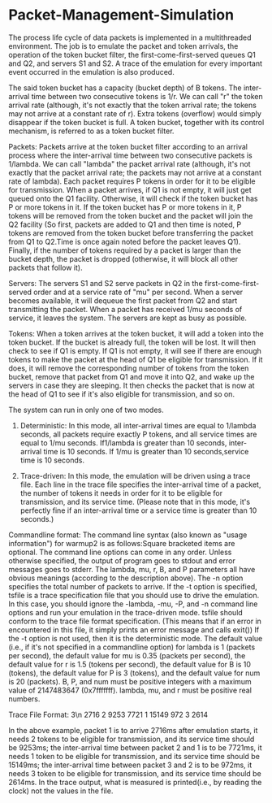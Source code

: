 # Packet-Management-Simulation

The process life cycle of data packets is implemented in a multithreaded environment. 
The  job is to emulate the packet and token arrivals, the operation of the token bucket filter, the first-come-first-served queues Q1 and Q2, and servers S1 and S2. A trace of the emulation for every important event occurred in the emulation is also produced.

The said token bucket has a capacity (bucket depth) of B tokens. The inter-arrival time between two consecutive tokens is 1/r. We can call "r" the token arrival rate (although, it's not exactly that the token arrival rate; the tokens may not arrive at a constant rate of r). Extra tokens (overflow) would simply disappear if the token bucket is full. A token bucket, together with its control mechanism, is referred to as a token bucket filter.

Packets:
Packets arrive at the token bucket filter according to an arrival process where the inter-arrival time between two consecutive packets is 1/lambda. We can call "lambda" the packet arrival rate (although, it's not exactly that the packet arrival rate; the packets may not arrive at a constant rate of lambda). Each packet requires P tokens in order for it to be eligible for transmission. When a packet arrives, if Q1 is not empty, it will just get queued onto the Q1 facility. Otherwise, it will check if the token bucket has P or more tokens in it. If the token bucket has P or more tokens in it, P tokens will be removed from the token bucket and the packet will join the Q2 facility (So first, packets are added to Q1 and then time is noted,  P tokens are removed from the token bucket before transferring the packet from Q1 to Q2.Time is once again noted before the packet leaves Q1). Finally, if the number of tokens required by a packet is larger than the bucket depth, the packet is dropped (otherwise, it will block all other packets that follow it).


Servers:
The servers S1 and S2 serve packets in Q2 in the first-come-first-served order and at a service rate of "mu" per second. When a server becomes available, it will dequeue the first packet from Q2 and start transmitting the packet. When a packet has received 1/mu seconds of service, it leaves the system. The servers are kept as busy as possible.


Tokens:
When a token arrives at the token bucket, it will add a token into the token bucket. If the bucket is already full, the token will be lost. It will then check to see if Q1 is empty. If Q1 is not empty, it will see if there are enough tokens to make the packet at the head of Q1 be eligible for transmission. If it does, it will remove the corresponding number of tokens from the token bucket, remove that packet from Q1 and move it into Q2, and wake up the servers in case they are sleeping. It then checks the packet that is now at the head of Q1 to see if it's also eligible for transmission, and so on.


The system can run in only one of two modes.
1) Deterministic: 
In this mode, all inter-arrival times are equal to 1/lambda seconds, all packets require exactly P tokens, and all service times are equal to 1/mu seconds. If1/lambda is greater than 10 seconds, inter-arrival time is 10 seconds. If 1/mu is greater than 10 seconds,service time is 10 seconds.
 
2) Trace-driven: 
In this mode, the emulation will be driven using a trace file. Each line in the trace file specifies the inter-arrival time of a packet, the number of tokens it needs in order for it to be eligible for transmission, and its service time. (Please note that in this mode, it's perfectly fine if an inter-arrival time or a service time is greater than 10 seconds.)

Commandline format:
The command line syntax (also known as "usage information") for warmup2 is as follows:Square bracketed items are optional. The command line options can come in any order. Unless otherwise specified, the output of program goes to stdout and error messages goes to stderr.
The lambda, mu, r, B, and P parameters all have obvious meanings (according to the description above). The -n option specifies the total number of packets to arrive. If the -t option is specified, tsfile is a trace specification file that you should use to drive the emulation. In this case, you should ignore the -lambda, -mu, -P, and -n command line options and run your emulation in the trace-driven mode. tsfile should conform to the trace file format specification. (This means that if an error in encountered in this file, it simply prints an error message and calls exit()) If the -t option is not used, then it is the deterministic mode.
The default value (i.e., if it's not specified in a commandline option) for lambda is 1 (packets per second), the default value for mu is 0.35 (packets per second), the default value for r is 1.5 (tokens per second), the default value for B is 10 (tokens), the default value for P is 3 (tokens), and the default value for num is 20 (packets). B, P, and num must be positive integers with a maximum value of 2147483647 (0x7fffffff). lambda, mu, and r must be positive real numbers.

 Trace File Format:
    3\n
    2716   2    9253
    7721   1   15149
    972    3    2614

In the above example, packet 1 is to arrive 2716ms after emulation starts, it needs 2 tokens to be eligible for transmission, and its service time should be 9253ms; the inter-arrival time between packet 2 and 1 is to be 7721ms, it needs 1 token to be eligible for transmission, and its service time should be 15149ms; the inter-arrival time between packet 3 and 2 is to be 972ms, it needs 3 token to be eligible for transmission, and its service time should be 2614ms.
In the trace output, what is measured  is printed(i.e., by reading the clock) not the values in the file.
